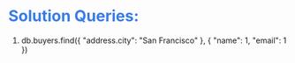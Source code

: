 <h1 style="color:#397ce7">Solution Queries:</h1>

1. db.buyers.find({ "address.city": "San Francisco" }, { "name": 1, "email": 1 })
